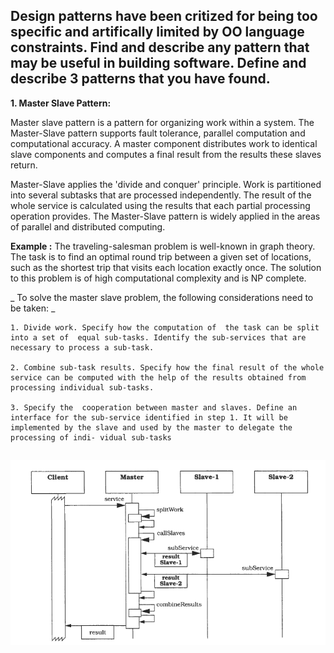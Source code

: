 ## Design patterns have been critized for being too specific and artifically limited by OO language constraints. Find and describe any pattern that may be useful in building software. Define and describe 3 patterns that you have found.

**1. Master Slave Pattern:**

Master slave pattern is a pattern for organizing work within a system.
The Master-Slave pattern supports fault tolerance,  parallel computation and computational  accuracy. A master component distributes work to identical slave components and computes a final result from the results these slaves return.

Master-Slave applies the 'divide and conquer' principle. Work is partitioned  into several subtasks that are processed  independently. The result of the whole  service is calculated using the results that each partial processing operation provides. The Master-Slave pattern is widely applied in the areas of parallel and distributed computing. 

**Example :** The traveling-salesman problem is well-known in graph theory. The task is to find an optimal round trip between a given set of  locations, such as the shortest trip that visits each location exactly once. The solution to this problem is of high computational complexity and is NP complete.

_ To solve the master slave problem, the following considerations need to be taken: _ 

	1. Divide work. Specify how the computation of  the task can be split into a set of  equal sub-tasks. Identify the sub-services that are necessary to process a sub-task. 
	
	2. Combine sub-task results. Specify how the final result of the whole service can be computed with the help of the results obtained from processing individual sub-tasks. 

	3. Specify the  cooperation between master and slaves. Define an interface for the sub-service identified in step 1. It will be implemented by the slave and used by the master to delegate the processing of indi- vidual sub-tasks

![Image](master_slave.png)
------

